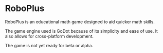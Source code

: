 # RoboPlus

RoboPlus is an educational math game designed to aid quicker math skills.

The game engine used is GoDot because of its simplicity and ease of use. It also allows for cross-platform development.

The game is not yet ready for beta or alpha.
